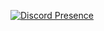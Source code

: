 [![Discord Presence](https://lanyard.cnrad.dev/api/529773171574833152)](https://discord.com/users/529773171574833152?borderRadius=99999px)
